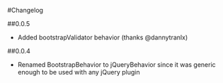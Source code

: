 #Changelog

##0.0.5
- Added bootstrapValidator behavior (thanks @dannytranlx)

##0.0.4
- Renamed BootstrapBehavior to jQueryBehavior since it was generic enough to be used with any jQuery plugin
